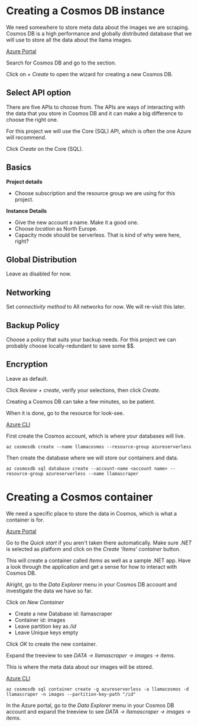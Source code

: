 # Creating a Cosmos DB instance

We need somewhere to store meta data about the images we are scraping. Cosmos DB is a high performance and globally distributed database that we will use to store all the data about the llama images. 

<u>Azure Portal</u>

Search for Cosmos DB and go to the section.

Click on *+ Create* to open the wizard for creating a new Cosmos DB. 

## Select API option

There are five APIs to choose from. The APIs are ways of interacting with the data that you store in Cosmos DB and it can make a big difference to choose the right one.

For this project we will use the Core (SQL) API, which is often the one Azure will recommend.

Click *Create* on the Core (SQL).

## Basics

**Project details**

- Choose subscription and the resource group we are using for this project. 

**Instance Details**

- Give the new account a name. Make it a good one. 
- Choose *location* as North Europe. 
- Capacity mode should be serverless. That is kind of why were here, right?

## Global Distribution

Leave as disabled for now.

## Networking

Set *connectivity method* to All networks for now. We will re-visit this later. 

## Backup Policy

Choose a policy that suits your backup needs. For this project we can probably choose locally-redundant to save some $$. 

## Encryption

Leave as default.

Click *Review + create*, verify your selections, then click *Create*. 

Creating a Cosmos DB can take a few minutes, so be patient. 

When it is done, go to the resource for look-see. 

<u>Azure CLI</u>

First create the Cosmos account, which is where your databases will live.

`az cosmosdb create --name llamacosmos --resource-group azureserverless `

Then create the database where we will store our containers and data. 

`az cosmosdb sql database create --account-name <account name> --resource-group azureserverless --name llamascraper`

# Creating a Cosmos container

We need a specific place to store the data in Cosmos, which is what a container is for. 

<u>Azure Portal</u>

Go to the *Quick start* if you aren't taken there automatically. Make sure *.NET* is selected as platform and click on the *Create 'Items' container* button. 

This will create a container called *Items* as well as a sample .NET app. Have a look through the application and get a sense for how to interact with Cosmos DB. 

Alright, go to the *Data Explorer* menu in your Cosmos DB account and investigate the data we have so far. 

Click on *New Container* 

- Create a new Database id: llamascraper
- Container id: images
- Leave partition key as */id* 
- Leave Unique keys empty

Click *OK* to create the new container.

Expand the treeview to see *DATA -> llamascraper -> images -> items*. 

This is where the meta data about our images will be stored.



<u>Azure CLI</u>

`az cosmosdb sql container create -g azureserverless -a llamacosmos -d llamascraper -n images --partition-key-path "/id"`

In the Azure portal, go to the *Data Explorer* menu in your Cosmos DB account and expand the treeview to see *DATA -> llamascraper -> images -> items*.